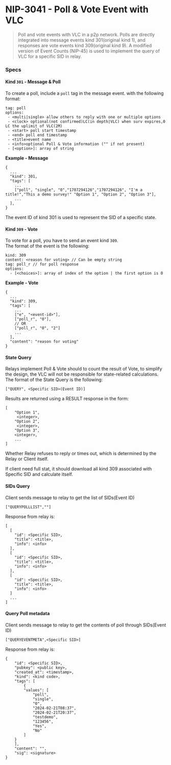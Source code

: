# NIP-3041 - Poll & Vote Event with VLC

> Poll and vote events with VLC in a p2p network. Polls are directly integrated into message events kind 301(original kind 1), and responses are vote events kind 309(original kind 9). A modified version of Event Counts (NIP-45) is used to implement the query of VLC for a specific SID in relay.



### Specs

#### Kind `301` - Message & Poll

To create a poll, include a `poll` tag in the message event. with the following format:

```
tag: poll
options:
 - <multi|single> allow others to reply with one or multiple options
 - <clock> optional(not confirmed)LC(in depth|VLC) when surv expires,0 LC the uplimit of VLC(2M)
 - <start> poll start timestamp
 - <end> poll end timestamp
 - <title>event name
 - <info>optional Poll & Vote information ("" if not present)
 - [<option>]: array of string
```

**Example - Message**

```
{
  ...
  "kind": 301,
  "tags": [
    ...
    ["poll", "single", "0","1707294126","1707294126", "I'm a title!","This a demo survey!" "Option 1", "Option 2", "Option 3"],
    ...
  ],
}
```

The event ID of kind 301 is used to represent the SID of a specific state.

#### Kind `309` - Vote

To vote for a poll, you have to send an event kind `309`.\
The format of the event is the following:

```
kind: 309
content: <reason for voting> // Can be empty string
tag: poll_r // for poll response
options:
  - [<choices>]: array of index of the option | the first option is 0
```

**Example - Vote**

```
{
  ...
  "kind": 309,
  "tags": [
    ...
    ["e", "<event-id>"],
    ["poll_r", "0"],
    // OR
    ["poll_r", "0", "2"]
    ...
  ],
  "content": "reason for voting"
}
```


#### State Query

Relays implement Poll & Vote should to count the result of Vote, to simplify the design, the VLC will not be responsible for state-related calculations. The format of the State Query is the following:

```
["QUERY", <Specific SID>(Event ID)]
```

Results are returned using a RESULT response in the form:

```
[
    "Option 1",
     <integer>,
    "Option 2",
     <integer>,
    "Option 3",
    <integer>,
    ...
]
```

Whether Relay refuses to reply or times out, which is determined by the Relay or Client itself.

If client need full stat, it should download all kind 309 associated with Specific SID and calculate itself.



#### SIDs Query
Client sends message to relay to get the list of SIDs(Event ID)

```
["QUERYPOLLLIST",""]
```
Response from relay is:
```
[
  [
    "id": <Specific SID>,
    "title": <title>,
    "info": <info>
  ],
  [
    "id": <Specific SID>,
    "title": <title>,
    "info": <info>
  ],
  [
    "id": <Specific SID>,
    "title": <title>,
    "info": <info>
  ]
  ...
]
```

#### Query Poll metadata
Client sends message to relay to get the contents of poll through SIDs(Event ID)

```
["QUERYEVENTMETA",<Specific SID>]
```
Response from relay is:
```
{
    "id": <Specific SID>,
    "pubkey": <public key>,
    "created_at": <timestamp>,
    "kind": <kind code>,
    "tags": [
        {
	    "values": [
			"poll",
			"single",
			"0",
			"2024-02-21T08:37",
			"2024-02-21T20:37",
			"testdemo",
			"123456",
			"Yes",
			"No"
		]
	}
    ],
    "content": "",
    "sig": <signature>
}
```